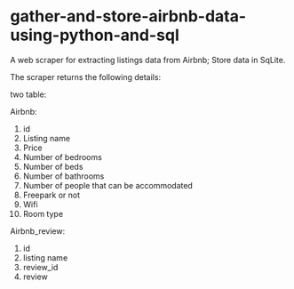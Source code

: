 # gather-and-store-airbnb-data-using-python-and-sql

A web scraper for extracting listings data from Airbnb; Store data in SqLite.

The scraper returns the following details:

two table:
 
 Airbnb:
1.  id
2.  Listing name
3.  Price
4.  Number of bedrooms
5.  Number of beds
6.  Number of bathrooms
7.  Number of people that can be accommodated
8.  Freepark or not
9.  Wifi
10. Room type


 Airbnb_review:
1.  id
2.  listing name
3.  review_id
4.  review



